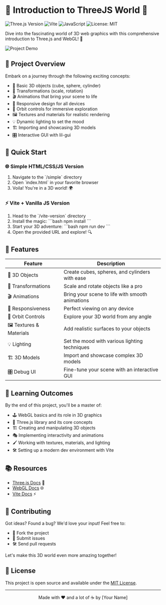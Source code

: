 # 🌟 Introduction to ThreeJS World 🌟

![Three.js Version](https://img.shields.io/badge/Three.js-r150-brightgreen)
![Vite](https://img.shields.io/badge/vite-%23646CFF.svg?style=flat&logo=vite&logoColor=white)
![JavaScript](https://img.shields.io/badge/javascript-%23323330.svg?style=flat&logo=javascript&logoColor=%23F7DF1E)
![License: MIT](https://img.shields.io/badge/License-MIT-yellow.svg)

Dive into the fascinating world of 3D web graphics with this comprehensive introduction to Three.js and WebGL! 🚀

![Project Demo](https://via.placeholder.com/800x400.png?text=ThreeJS+World+Demo)

## 🎨 Project Overview

Embark on a journey through the following exciting concepts:

- 🧊 Basic 3D objects (cube, sphere, cylinder)
- 🔄 Transformations (scale, rotation)
- 🎬 Animations that bring your scene to life
- 📱 Responsive design for all devices
- 🎥 Orbit controls for immersive exploration
- 🖼️ Textures and materials for realistic rendering
- 💡 Dynamic lighting to set the mood
- 🏗️ Importing and showcasing 3D models
- 🎛️ Interactive GUI with lil-gui

## 🚀 Quick Start

### 🌐 Simple HTML/CSS/JS Version

1. Navigate to the \`/simple\` directory
2. Open \`index.html\` in your favorite browser
3. Voila! You're in a 3D world! 🌍

### ⚡ Vite + Vanilla JS Version

1. Head to the \`/vite-version\` directory
2. Install the magic:
   \`\`\`bash
   npm install
   \`\`\`
3. Start your 3D adventure:
   \`\`\`bash
   npm run dev
   \`\`\`
4. Open the provided URL and explore! 🔍

## 🌈 Features

| Feature | Description |
|---------|-------------|
| 🧊 3D Objects | Create cubes, spheres, and cylinders with ease |
| 🔄 Transformations | Scale and rotate objects like a pro |
| 🎬 Animations | Bring your scene to life with smooth animations |
| 📱 Responsiveness | Perfect viewing on any device |
| 🎥 Orbit Controls | Explore your 3D world from any angle |
| 🖼️ Textures & Materials | Add realistic surfaces to your objects |
| 💡 Lighting | Set the mood with various lighting techniques |
| 🏗️ 3D Models | Import and showcase complex 3D models |
| 🎛️ Debug UI | Fine-tune your scene with an interactive GUI |

## 🧠 Learning Outcomes

By the end of this project, you'll be a master of:

- 🕹️ WebGL basics and its role in 3D graphics
- 🎨 Three.js library and its core concepts
- 🏗️ Creating and manipulating 3D objects
- 🎭 Implementing interactivity and animations
- 🖌️ Working with textures, materials, and lighting
- 🛠️ Setting up a modern dev environment with Vite

## 📚 Resources

- [Three.js Docs](https://threejs.org/docs/) 📖
- [WebGL Docs](https://developer.mozilla.org/en-US/docs/Web/API/WebGL_API) 🌐
- [Vite Docs](https://vitejs.dev/guide/) ⚡

## 🤝 Contributing

Got ideas? Found a bug? We'd love your input! Feel free to:

- 🍴 Fork the project
- 🐛 Submit issues
- 🛠️ Send pull requests

Let's make this 3D world even more amazing together!

## 📜 License

This project is open source and available under the [MIT License](LICENSE).

---

<p align="center">
  Made with ❤️ and a lot of ☕ by [Your Name]
</p>

